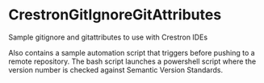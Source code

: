 # CrestronGitIgnoreGitAttributes

Sample gitignore and gitattributes to use with Crestron IDEs

Also contains a sample automation script that triggers before pushing to a remote repository. The bash script launches a powershell script where the version number is checked against Semantic Version Standards.
